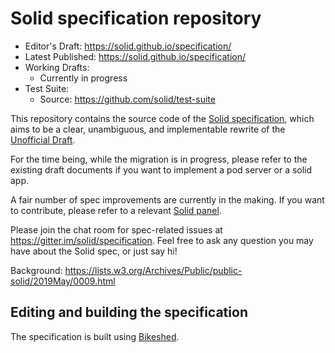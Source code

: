 # Solid specification repository

* Editor's Draft: https://solid.github.io/specification/
* Latest Published: https://solid.github.io/specification/
* Working Drafts:
  * Currently in progress
* Test Suite:
  * Source: https://github.com/solid/test-suite

This repository contains the source code of the [Solid specification](https://solid.github.io/specification/),
which aims to be a clear, unambiguous, and implementable rewrite of the [Unofficial Draft](https://github.com/solid/solid-spec/).

For the time being, while the migration is in progress, please refer to the existing draft documents if you want to implement a pod server or a solid app.

A fair number of spec improvements are currently in the making. If you want to contribute, please refer to a relevant [Solid panel](https://github.com/solid/culture/blob/master/panels.md).

Please join the chat room for spec-related issues at https://gitter.im/solid/specification. Feel free to ask any question you may have about the Solid spec, or just say hi!

Background:
https://lists.w3.org/Archives/Public/public-solid/2019May/0009.html


## Editing and building the specification
The specification is built using [Bikeshed](https://tabatkins.github.io/bikeshed/).
